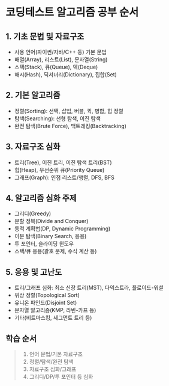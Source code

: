 # 코딩테스트 알고리즘 공부 순서

## 1. 기초 문법 및 자료구조
- 사용 언어(파이썬/자바/C++ 등) 기본 문법
- 배열(Array), 리스트(List), 문자열(String)
- 스택(Stack), 큐(Queue), 덱(Deque)
- 해시(Hash), 딕셔너리(Dictionary), 집합(Set)

## 2. 기본 알고리즘
- 정렬(Sorting): 선택, 삽입, 버블, 퀵, 병합, 힙 정렬
- 탐색(Searching): 선형 탐색, 이진 탐색
- 완전 탐색(Brute Force), 백트래킹(Backtracking)

## 3. 자료구조 심화
- 트리(Tree), 이진 트리, 이진 탐색 트리(BST)
- 힙(Heap), 우선순위 큐(Priority Queue)
- 그래프(Graph): 인접 리스트/행렬, DFS, BFS

## 4. 알고리즘 심화 주제
- 그리디(Greedy)
- 분할 정복(Divide and Conquer)
- 동적 계획법(DP, Dynamic Programming)
- 이분 탐색(Binary Search, 응용)
- 투 포인터, 슬라이딩 윈도우
- 스택/큐 응용(괄호 문제, 수식 계산 등)

## 5. 응용 및 고난도
- 트리/그래프 심화: 최소 신장 트리(MST), 다익스트라, 플로이드-워셜
- 위상 정렬(Topological Sort)
- 유니온 파인드(Disjoint Set)
- 문자열 알고리즘(KMP, 라빈-카프 등)
- 기타(비트마스킹, 세그먼트 트리 등)

## 학습 순서

> 1. 언어 문법/기본 자료구조
> 2. 정렬/탐색/완전 탐색
> 3. 자료구조 심화/그래프
> 4. 그리디/DP/투 포인터 등 심화